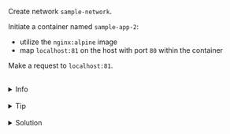 
Create network `sample-network`.

Initiate a container named `sample-app-2`:
* utilize the `nginx:alpine` image
* map `localhost:81` on the host with port `80` within the container

Make a request to `localhost:81`.


<br>
<details><summary>Info</summary>
<br>

```plain
Use -p or --publish flag to map ports.
```

</details>

<br>
<details><summary>Tip</summary>
<br>

```plain
Use -d (detached) flag when running the container.
Documentation - https://docs.docker.com/network/drivers/bridge/#differences-between-user-defined-bridges-and-the-default-bridge.
```

</details>


<br>
<details><summary>Solution</summary>
<br>

<br>

Initiate `sample-app-2` container:

<br>

```plain
docker run -d -p localhost:81:80 --name sample-app-2 nginx:alpine
```

<br>

Make a request to `localhost:81`:

<br>

```plain
curl localhost:80
```{{exec}}

</details>